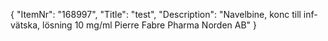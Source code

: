 {
  "ItemNr": "168997",
  "Title": "test",
  "Description": "Navelbine, konc till inf-vätska, lösning 10 mg/ml Pierre Fabre Pharma Norden AB"
}